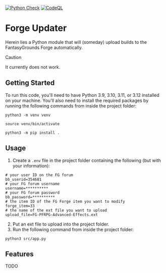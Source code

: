[![Python Check](https://github.com/bmos/fg_forge_updater/actions/workflows/lint-python.yml/badge.svg)](https://github.com/bmos/fg_forge_updater/actions/workflows/lint-python.yml) [![CodeQL](https://github.com/bmos/fg_forge_updater/actions/workflows/github-code-scanning/codeql/badge.svg)](https://github.com/bmos/fg_forge_updater/actions/workflows/github-code-scanning/codeql)

# Forge Updater

Herein lies a Python module that will (someday) upload builds to the FantasyGrounds Forge automatically.

> [!CAUTION]
> It currently does not work.

## Getting Started

To run this code, you'll need to have Python 3.9, 3.10, 3.11, or 3.12 installed on your machine. You'll also need to
install the required packages by running the following commands from inside the project folder:

```shell
python3 -m venv venv
```

```shell
source venv/bin/activate
```

```shell
python3 -m pip install .
```

## Usage

1. Create a `.env` file in the project folder containing the following (but with your information):
```env
# your user ID on the FG forum
bb_userid=354681
# your FG forum username
username=**********
# your FG forum password
bb_password=**********
# the item ID of the FG Forge item you want to modify
forge_item=33
# the name of the ext file you want to upload
upload_file=FG-PFRPG-Advanced-Effects.ext
```
2. Put an ext file to upload into the project folder.
3. Run the following command from inside the project folder:
```shell
python3 src/app.py
```

## Features

TODO
